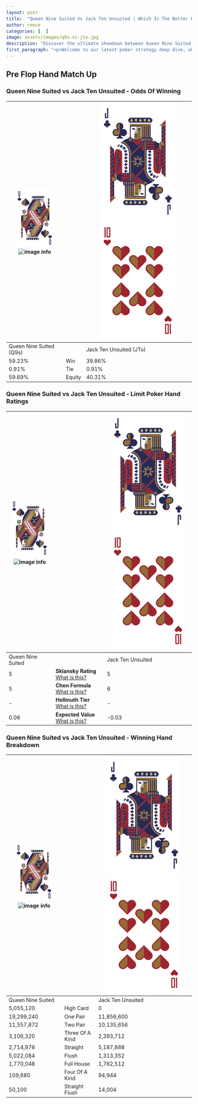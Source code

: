 ```yaml
---
layout: post
title:  "Queen Nine Suited Vs Jack Ten Unsuited | Which Is The Better Hand In Poker? A Complete Guide"
author: reece
categories: [  ]
image: assets/images/q9s-vs-jto.jpg
description: "Discover the ultimate showdown between Queen Nine Suited and Jack Ten Unsuited in poker! Uncover the odds, strategies, and scenarios where one hand triumphs over the other. Get ready to up your poker game with this thrilling analysis."
first_paragraph: "<p>Welcome to our latest poker strategy deep dive, where we're pitting two distinct hands against each other in a high-stakes showdown: Queen Nine Suited vs Jack Ten Unsuited.</p><p>In the dynamic world of poker, every decision counts, and knowing which hand holds the upper hand is key to your success at the table.</p><p>In this article, we'll dissect these two hands, explore the scenarios where one dominates the other, and equip you with the knowledge to make strategic choices that can tip the odds in your favor.</p><p>Get ready to unravel the intriguing dynamics of these poker hands and elevate your game to new heights.</p>"
---
```




[comment]: # (sp0)

## Pre Flop Hand Match Up

<div class="table hand-ratings" markdown="1"> 



### Queen Nine Suited vs Jack Ten Unsuited - Odds Of Winning


    
| ![image info](assets/images/hand1/Q.png) ![image info](assets/images/hand1/9s.png) |  | ![image info](assets/images/hand2/J.png) ![image info](assets/images/hand2/To.png) |
| -------- | -------- | -------- |
| Queen Nine Suited (Q9s) |  | Jack Ten Unsuited (JTo) |
| 59.23% | Win | 39.86% |
| 0.91% | Tie | 0.91% |
| 59.69% | Equity | 40.31% |




[comment]: # (sp1)



### Queen Nine Suited vs Jack Ten Unsuited - Limit Poker Hand Ratings


    
| ![image info](assets/images/hand1/Q.png) ![image info](assets/images/hand1/9s.png) |  | ![image info](assets/images/hand2/J.png) ![image info](assets/images/hand2/To.png) |
| -------- | -------- | -------- |
| Queen Nine Suited |  | Jack Ten Unsuited |
| 5 | **Sklansky Rating** [What is this?](/sklansky-rating-explained) | 5 |
| 5 | **Chen Formula** [What is this?](/chen-formula-explained) | 6 |
| - | **Hellmuth Tier** [What is this?](/Hellmuth-tier-explained) | - |
| 0.06 | **Expected Value** [What is this?](/expected-value-explained) | -0.03 |




[comment]: # (sp2)



### Queen Nine Suited vs Jack Ten Unsuited - Winning Hand Breakdown


    
| ![image info](assets/images/hand1/Q.png) ![image info](assets/images/hand1/9s.png) |  | ![image info](assets/images/hand2/J.png) ![image info](assets/images/hand2/To.png) |
| -------- | -------- | -------- |
| Queen Nine Suited |  | Jack Ten Unsuited |
| 5,055,120 | High Card | 0 |
| 19,299,240 | One Pair | 11,856,600 |
| 11,557,872 | Two Pair | 10,135,656 |
| 3,106,320 | Three Of A Kind | 2,393,712 |
| 2,714,976 | Straight | 5,187,888 |
| 5,022,084 | Flush | 1,313,352 |
| 1,770,048 | Full House | 1,762,512 |
| 109,680 | Four Of A Kind | 94,944 |
| 50,100 | Straight Flush | 14,004 |




[comment]: # (sp3)



</div>

[comment]: # (sp4)



[comment]: # (sp5)

